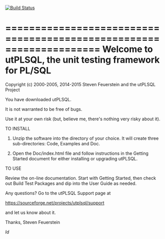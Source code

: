 [![Build Status](https://travis-ci.org/Shoelace/utPLSQL.svg?branch=travis_ci)](https://travis-ci.org/Shoelace/utPLSQL)


====================================================================
Welcome to utPLSQL, the unit testing framework for PL/SQL
====================================================================

Copyright (c) 2000-2005, 2014-2015 Steven Feuerstein and the utPLSQL Project

You have downloaded utPLSQL. 

It is not warranted to be free of bugs. 

Use it at your own risk (but, believe me, there's nothing very risky about it).

TO INSTALL

1. Unzip the software into the directory of your choice. It will create three 
sub-directories: Code, Examples and Doc.

2. Open the Doc/index.html file and follow instructions in the Getting Started 
document for either installing or upgrading utPLSQL.

TO USE

Review the on-line documentation. Start with Getting Started, then check out
Build Test Packages and dip into the User Guide as needed. 

Any questions? Go to the utPLSQL Support page at 

https://sourceforge.net/projects/utplsql/support

and let us know about it.

  
Thanks, 
Steven Feuerstein

$Id$
